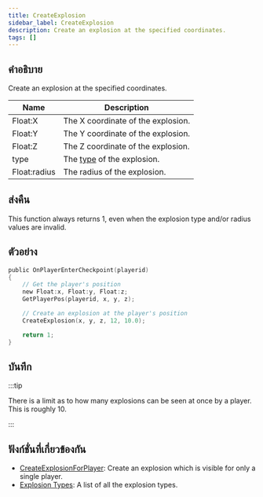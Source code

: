 ```yaml
---
title: CreateExplosion
sidebar_label: CreateExplosion
description: Create an explosion at the specified coordinates.
tags: []
---
```


## คำอธิบาย

Create an explosion at the specified coordinates.

| Name         | Description                                              |
| ------------ | -------------------------------------------------------- |
| Float:X      | The X coordinate of the explosion.                       |
| Float:Y      | The Y coordinate of the explosion.                       |
| Float:Z      | The Z coordinate of the explosion.                       |
| type         | The [type](../resources/explosionlist) of the explosion. |
| Float:radius | The radius of the explosion.                             |

## ส่งคืน

This function always returns 1, even when the explosion type and/or radius values are invalid.

## ตัวอย่าง

```c
public OnPlayerEnterCheckpoint(playerid)
{
    // Get the player's position
    new Float:x, Float:y, Float:z;
    GetPlayerPos(playerid, x, y, z);

    // Create an explosion at the player's position
    CreateExplosion(x, y, z, 12, 10.0);

    return 1;
}
```

## บันทึก

:::tip

There is a limit as to how many explosions can be seen at once by a player. This is roughly 10.

:::

## ฟังก์ชั่นที่เกี่ยวข้องกัน

- [CreateExplosionForPlayer](CreateExplosionForPlayer): Create an explosion which is visible for only a single player.
- [Explosion Types](../resources/explosionlist): A list of all the explosion types.
